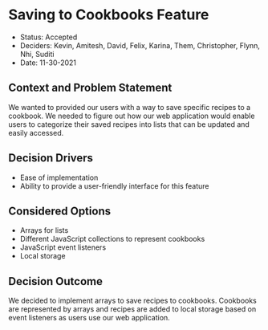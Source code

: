 # Saving to Cookbooks Feature

* Status: Accepted
* Deciders: Kevin, Amitesh, David, Felix, Karina, Them, Christopher, Flynn, Nhi, Suditi
* Date: 11-30-2021

## Context and Problem Statement

We wanted to provided our users with a way to save specific recipes to a cookbook. We needed to figure out how our web application would enable users to categorize their saved recipes into lists that can be updated and easily accessed.

## Decision Drivers <!-- optional -->

* Ease of implementation
* Ability to provide a user-friendly interface for this feature
  
## Considered Options

* Arrays for lists
* Different JavaScript collections to represent cookbooks
* JavaScript event listeners
* Local storage

## Decision Outcome
We decided to implement arrays to save recipes to cookbooks. Cookbooks are represented by arrays and recipes are added to local storage based on event listeners as users use our web application.

